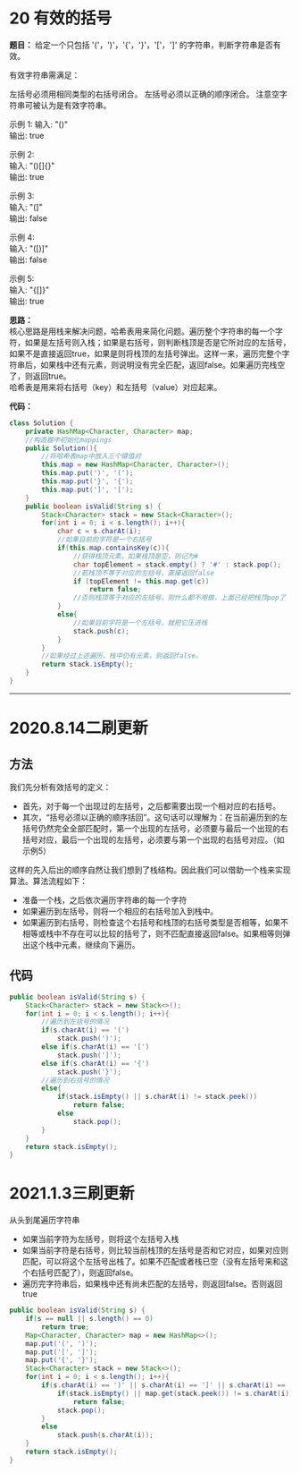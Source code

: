 # 20 有效的括号

**题目：**
给定一个只包括 '('，')'，'{'，'}'，'['，']' 的字符串，判断字符串是否有效。

有效字符串需满足：

左括号必须用相同类型的右括号闭合。
左括号必须以正确的顺序闭合。
注意空字符串可被认为是有效字符串。

  示例 1:
  输入: "()"  
  输出: true  
  
  示例 2:  
  输入: "()[]{}"  
  输出: true  
  
  示例 3:  
  输入: "(]"  
  输出: false 
  
  示例 4:  
  输入: "([)]"  
  输出: false  
  
  示例 5:  
  输入: "{[]}"  
  输出: true  


**思路：**  
核心思路是用栈来解决问题，哈希表用来简化问题。遍历整个字符串的每一个字符，如果是左括号则入栈；如果是右括号，则判断栈顶是否是它所对应的左括号，如果不是直接返回true，如果是则将栈顶的左括号弹出。这样一来，遍历完整个字符串后，如果栈中还有元素，则说明没有完全匹配，返回false。如果遍历完栈空了，则返回true。  
哈希表是用来将右括号（key）和左括号（value）对应起来。
  
**代码：**
```java
class Solution {
    private HashMap<Character, Character> map;
    //构造器中初始化mappings
    public Solution(){
        //将哈希表map中放入三个键值对
        this.map = new HashMap<Character, Character>();
        this.map.put(')', '(');
        this.map.put('}', '{');
        this.map.put(']', '[');
    }
    public boolean isValid(String s) {
        Stack<Character> stack = new Stack<Character>();
        for(int i = 0; i < s.length(); i++){
            char c = s.charAt(i);
            //如果目前的字符是一个右括号
            if(this.map.containsKey(c)){
                //获得栈顶元素，如果栈顶是空，则记为#
                char topElement = stack.empty() ? '#' : stack.pop();
                //若栈顶不等于对应的左括号，直接返回false
                if (topElement != this.map.get(c))
                    return false;
                //否则栈顶等于对应的左括号，则什么都不用做，上面已经把栈顶pop了
            }
            else{
                //如果目前字符是一个左括号，就把它压进栈
                stack.push(c);
            }
        }
        //如果经过上述遍历，栈中仍有元素，则返回false。
        return stack.isEmpty();
    }
}
```
---
# 2020.8.14二刷更新

## 方法
我们先分析有效括号的定义：
* 首先，对于每一个出现过的左括号，之后都需要出现一个相对应的右括号。
* 其次，“括号必须以正确的顺序括回”。这句话可以理解为：在当前遍历到的左括号仍然完全全部匹配时，第一个出现的左括号，必须要与最后一个出现的右括号对应，最后一个出现的左括号，必须要与第一个出现的右括号对应。（如示例5）

这样的先入后出的顺序自然让我们想到了栈结构。因此我们可以借助一个栈来实现算法。算法流程如下：
* 准备一个栈，之后依次遍历字符串的每一个字符
* 如果遍历到左括号，则将一个相应的右括号加入到栈中。
* 如果遍历到右括号，则检查这个右括号和栈顶的右括号类型是否相等，如果不相等或栈中不存在可以比较的括号了，则不匹配直接返回false。如果相等则弹出这个栈中元素，继续向下遍历。

## 代码
```java
public boolean isValid(String s) {
    Stack<Character> stack = new Stack<>();
    for(int i = 0; i < s.length(); i++){
        //遍历到左括号的情况
        if(s.charAt(i) == '(')
            stack.push(')');
        else if(s.charAt(i) == '[')
            stack.push(']');
        else if(s.charAt(i) == '{')
            stack.push('}');
        //遍历到右括号的情况
        else{
            if(stack.isEmpty() || s.charAt(i) != stack.peek())
                return false;
            else
                stack.pop();
        }
    }
    return stack.isEmpty();
}
```

# 2021.1.3三刷更新

从头到尾遍历字符串
* 如果当前字符为左括号，则将这个左括号入栈
* 如果当前字符是右括号，则比较当前栈顶的左括号是否和它对应，如果对应则匹配，可以将这个左括号出栈了。如果不匹配或者栈已空（没有左括号来和这个右括号匹配了），则返回false。
* 遍历完字符串后，如果栈中还有尚未匹配的左括号，则返回false。否则返回true

```java
public boolean isValid(String s) {
    if(s == null || s.length() == 0)
        return true;
    Map<Character, Character> map = new HashMap<>();
    map.put('(', ')');
    map.put('[', ']');
    map.put('{', '}');
    Stack<Character> stack = new Stack<>();
    for(int i = 0; i < s.length(); i++){
        if(s.charAt(i) == ')' || s.charAt(i) == ']' || s.charAt(i) == '}'){
            if(stack.isEmpty() || map.get(stack.peek()) != s.charAt(i))
                return false;
            stack.pop();
        }
        else
            stack.push(s.charAt(i));
    }
    return stack.isEmpty();
}
```
